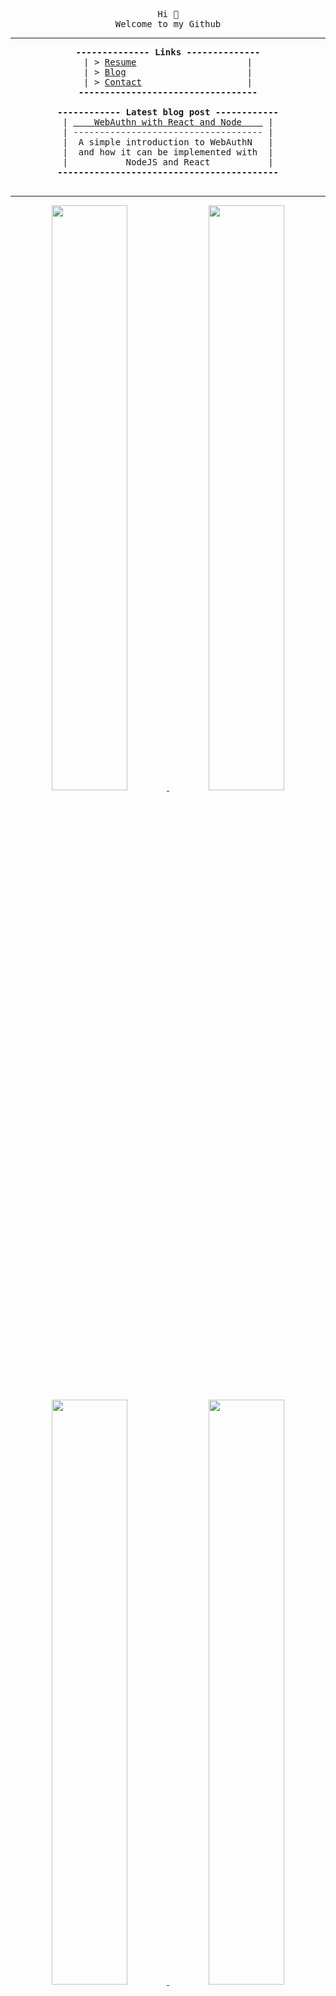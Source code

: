 <!-- had to do this weird formatting because nice formatting leaver uneeded spacing -->
<pre><div align="center">
Hi 👋
Welcome to my Github
<hr /><b>-------------- Links --------------</b>
  | > <a href="https://antony.wiki">Resume</a>                     |  
  | > <a href="https://antony.cloud">Blog</a>                       |  
  | > <a href="https://antony.contact">Contact</a>                    |  
<b>----------------------------------</b>

<b>------------ Latest blog post ------------</b>
| <a href="https://antony.cloud/posts/en/webauthn">    WebAuthn with React and Node    </a> |
| ------------------------------------ |
|  A simple introduction to WebAuthN   |
|  and how it can be implemented with  |
|           NodeJS and React           |
<b>------------------------------------------</b>
</div>
</pre>

<hr />

<div align="center">
  <a href="https://antony.cloud">
    <img src="https://cards.antony.cloud/cloud?useless=param" style="width: 49%; height: auto;" />
  </a>
  <a href="https://antony.contact">
    <img src="https://cards.antony.cloud/contact?useless=param" style="width: 49%; height: auto;" />
  </a>
  <a href="https://github.com/antony1060">
    <img src="https://cards.antony.cloud/github?useless=param" style="width: 49%; height: auto;" />
  </a>
  <a href="https://antony.domains">
    <img src="https://cards.antony.cloud/domains?useless=param" style="width: 49%; height: auto;" />
  </a>
</div>

<div align="center">
  <sub>I use Arch btw. hehe</sub>
</div>
